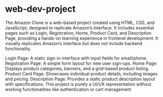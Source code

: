 # web-dev-project
The Amazon Clone is a web-based project created using HTML, CSS, and JavaScript, designed to replicate Amazon’s interface. It includes essential pages such as Login, Registration, Home, Product Card, and Description Page, providing a hands-on learning experience in frontend development.
It visually replicates Amazon’s interface but does not include backend functionality.

Login Page: A static sign-in interface with input fields for email/phone.
Registration Page: A simple form layout for new user sign-ups.
Home Page: Displays product categories, banners, and a grid-based product listing.
Product Card Page: Showcases individual product details, including images and pricing.
Description Page: Provides a static product description layout with specifications.
This project is purely a UI/UX representation without working functionalities like authentication or cart management

